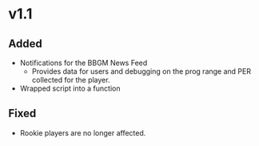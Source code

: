 # v1.1

## Added

- Notifications for the BBGM News Feed
  - Provides data for users and debugging on the prog range and PER collected for the player.
- Wrapped script into a function

## Fixed

- Rookie players are no longer affected.
